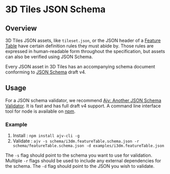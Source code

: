 # 3D Tiles JSON Schema

## Overview

3D Tiles JSON assets, like `tileset.json`, or the JSON header of a [Feature Table](../TileFormats/FeatureTable) have certain definition rules they must abide by.
Those rules are expressed in human-readable form throughout the specification, but assets can also be verified using JSON Schema.

Every JSON asset in 3D Tiles has an accompanying schema document conforming to [JSON Schema](http://json-schema.org/) draft v4.

## Usage

For a JSON schema validator, we recommend [Ajv: Another JSON Schema Validator](https://github.com/epoberezkin/ajv). It is fast and has full draft v4 support.
A command line interface tool for node is available on [npm](https://www.npmjs.com/package/ajv-cli). 

### Example

1. Install : `npm install ajv-cli -g`
2. Validate : `ajv -s schema/i3dm.featureTable.schema.json -r schema/featureTable.schema.json -d examples/i3dm.featureTable.json`

The `-s` flag should point to the schema you want to use for validation. 
Multiple `-r` flags should be used to include any external dependencies for the schema.
The `-d` flag should point to the JSON you wish to validate.